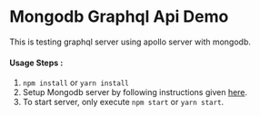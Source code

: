# Mongodb Graphql Api Demo

This is testing graphql server using apollo server with mongodb.

#### Usage Steps :

1. `npm install` or `yarn install`
2. Setup Mongodb server by following instructions given [here](https://docs.mongodb.com/manual/administration/install-community/).
3. To start server, only execute `npm start` or `yarn start`.